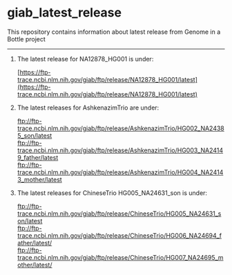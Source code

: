 # giab_latest_release
This repository contains information about latest release from Genome in a Bottle project 
********************************************************************************

1. The latest release for NA12878_HG001 is under:

   [https://ftp-trace.ncbi.nlm.nih.gov/giab/ftp/release/NA12878_HG001/latest](https://ftp-trace.ncbi.nlm.nih.gov/giab/ftp/release/NA12878_HG001/latest)



2. The latest releases for AshkenazimTrio are under:

   ftp://ftp-trace.ncbi.nlm.nih.gov/giab/ftp/release/AshkenazimTrio/HG002_NA24385_son/latest <br />
   ftp://ftp-trace.ncbi.nlm.nih.gov/giab/ftp/release/AshkenazimTrio/HG003_NA24149_father/latest <br />
   ftp://ftp-trace.ncbi.nlm.nih.gov/giab/ftp/release/AshkenazimTrio/HG004_NA24143_mother/latest <br />



3. The latest releases for ChineseTrio HG005_NA24631_son is under: 

   ftp://ftp-trace.ncbi.nlm.nih.gov/giab/ftp/release/ChineseTrio/HG005_NA24631_son/latest   <br />
   ftp://ftp-trace.ncbi.nlm.nih.gov/giab/ftp/release/ChineseTrio/HG006_NA24694_father/latest/   <br />
   ftp://ftp-trace.ncbi.nlm.nih.gov/giab/ftp/release/ChineseTrio/HG007_NA24695_mother/latest/    <br />

